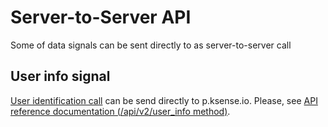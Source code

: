 # Server-to-Server API

Some of data signals can be sent directly to as server-to-server call

## User info signal

[User identification call](javascript-pixel/user-identification-calls.md) can be send directly to p.ksense.io. Please, see [API reference documentation \(/api/v2/user\_info method\)](https://p.ksense.io/swagger-ui.html#/api-controller/userInfoUsingGET). 

